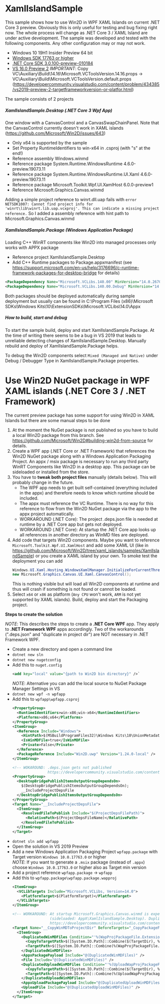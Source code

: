 # XamlIslandSample

This sample shows how to use Win2D in WPF XAML Islands on current .NET Core 3 preview. Obviously this is only useful for testing and bug fixing right now. The whole process will change as .NET Core 3 / XAML Island are under active development.
The sample was developed and tested with the following components. Any other configuration may or may not work.

- Windows 10 19H1 Insider Preview 64 bit
- [Windows SDK 17763 or higher](https://go.microsoft.com/fwlink/?prd=11966&pver=1.0&plcid=0x409&clcid=0x409&ar=Flight&sar=Sdsurl&o1=17763)
- [.NET Core SDK 3.0.100-preview-010184](https://dotnet.microsoft.com/download/thank-you/dotnet-sdk-3.0.100-preview2-windows-x64-installer)
- [VS 16.0 Preview 2](https://visualstudio.microsoft.com/thank-you-downloading-visual-studio/?sku=enterprise&ch=pre&rel=16)
	*IMPORTANT*: Copy VC\Auxiliary\Build\14.16\Microsoft.VCToolsVersion.14.16.props -> VC\Auxiliary\Build\Microsoft.VCToolsVersion.default.props (https://developercommunity.visualstudio.com/content/problem/434385/vs2019-preview-2-targetframeworkversion-or-platfor.html) 

The sample consists of 2 projects

##### XamlIslandSample.Desktop (.NET Core 3 Wpf App)
One window with a CanvasControl and a CanvasSwapChainPanel. Note that the CanvasControl currently doesn't work in XAML islands (https://github.com/Microsoft/Win2D/issues/643)

- Only x64 is supported by the sample
- Set Property RuntimeIdentifiers to win-x64 in .csproj (with "s" at the end!)
- Reference assembly Windows.winmd
- Reference package System.Runtime.WindowsRuntime 4.6.0-preview.19073.11
- Reference package System.Runtime.WindowsRuntime.UI.Xaml 4.6.0-preview.19073.11
- Reference package Microsoft.Toolkit.Wpf.UI.XamlHost 6.0.0-preview1
- Reference Microsoft.Graphics.Canvas.winmd

Adding a simple project reference to winrt.dll.uap fails with `error NETSDK1007: Cannot find project info for 'winrt\lib\winrt.lib.uap.vcxproj'. This can indicate a missing project reference.` So I added a assembly reference with hint path to Microsoft.Graphics.Canvas.winmd

##### XamlIslandSample.Package (Windows Application Package)
Loading C++ WinRT components like Win2D into managed processes only works with APPX package
- Reference project XamlIslandSample.Desktop
- Add C++ Runtime packages to Package.appxmanifest (see https://support.microsoft.com/en-us/help/3176696/c-runtime-framework-packages-for-desktop-bridge for details)

```xml
<PackageDependency Name="Microsoft.VCLibs.140.00" MinVersion="14.0.26706.0" Publisher="CN=Microsoft Corporation, O=Microsoft Corporation, L=Redmond, S=Washington, C=US" />
<PackageDependency Name="Microsoft.VCLibs.140.00.Debug" MinVersion="14.0.27305.0" Publisher="CN=Microsoft Corporation, O=Microsoft Corporation, L=Redmond, S=Washington, C=US" />
```
Both packages should be deployed automatically during sample deployment but usually can be found in C:\Program Files (x86)\Microsoft SDKs\Windows Kits\10\ExtensionSDKs\Microsoft.VCLibs\14.0\Appx

##### How to build, start and debug

To start the sample build, deploy and start XamlIslandSample.Package. At the time of writing there seems to be a bug in VS 2019 that leads to unreliable detecting changes of XamlIslandSample.Desktop. Manually rebuild and deploy of XamlIslandSample.Package helps.

To debug the Win2D components select `Mixed (Managed and Native)` under Debug / Debugger Type in XamlIslandSample.Package properties.

# Use Win2D NuGet package in WPF XAML islands (.NET Core 3 / .NET Framework)

The current preview package has some support for using Win2D in XAML Islands but there are some manual steps to be done
1. At the moment the NuGet package is not published so you have to build a local Win2D package from this branch. See https://github.com/Microsoft/Win2D#building-win2d-from-source for details.
2. Create a WPF app (.NET Core or .NET Framework) that references the Win2D NuGet package along with a Windows Application Packaging Project. An appx / msix package is necessary to run any third party WinRT Components like Win2D in a desktop app. This package can be sideloaded or installed from the store.
3. You have to **tweak both project files** manually (details below). This will probably change in the future.
   - The WPF app needs to get built self-contained (everything included in the appx) and therefore needs to know which runtime should be included.
   - The appx must reference the VC Runtime. There is no way for this reference to flow from the Win2D NuGet package via the app to the appx project automatically.
   - WORKAROUND (.NET Core): The project .deps.json file is needed at runtime by a .NET Core app but gets not deployed.
   - WORKAROUND (.NET Core): At startup the .NET Core app looks up all references in another directory as WinMD files are deployed.
4. Add code that targets Win2D components. Maybe you want to reference `Microsoft.Toolkit.Wpf.UI.XamlHost` and add some XAML UI (like in https://github.com/Microsoft/Win2D/tree/xaml_islands/samples/XamlIslandSample) or you create a XAML island by your own. To smoke test the deployment you can add
    ```csharp
    Windows.UI.Xaml.Hosting.WindowsXamlManager.InitializeForCurrentThread();
    new Microsoft.Graphics.Canvas.UI.Xaml.CanvasControl();
    ```
    This is nothing visible but will load all Win2D components at runtime and thus will crash if something is not found or cannot be loaded.
5. Select `x64` or `x86` as platform (`Any CPU` won't work, `ARM` is not yet supported by XAML islands). Build, deploy and start the Packaging project.

**Steps to create the solution**

*NOTE*: This describes the steps to create a **.NET Core WPF** app. They apply to **.NET Framework WPF** apps accordingly. Two of the workarounds (".deps.json" and "duplicate in project dir") are NOT necessary in .NET Framework WPF.
- Create a new directory and open a command line
- `dotnet new sln`
- `dotnet new nugetconfig`
- Add this to `nuget.config`
    ```xml
    <add key="local" value="{path to Win2D bin directory}" />`
    ```
    *NOTE*: Alternative you can add the local source to NuGet Package Manager Settings in VS
- `dotnet new wpf -n wpfapp`
- Add this to `wpfapp\wpfapp.csproj`
  ```xml
  <PropertyGroup>
    <RuntimeIdentifiers>win-x86;win-x64</RuntimeIdentifiers>
    <Platforms>x86;x64</Platforms>
  </PropertyGroup>
  <ItemGroup>
    <Reference Include="Windows">
      <HintPath>$(MSBuildProgramFiles32)\Windows Kits\10\UnionMetadata\10.0.17763.0\Windows.winmd</HintPath>
      <IsWinMDFile>true</IsWinMDFile>
      <Private>False</Private>
    </Reference>
    <PackageReference Include="Win2D.uwp" Version="1.24.0-local" />
  </ItemGroup>

  <!-- WOKAROUND: .deps.json gets not published 
                  https://developercommunity.visualstudio.com/content/problem/462646/referencing-native-winrt-component-in-net-core-wpf.html -->
  <PropertyGroup>
    <DesktopBridgePublishItemsOutputGroupDependsOn>
      $(DesktopBridgePublishItemsOutputGroupDependsOn);
      __IncludeProjectDepsFile
    </DesktopBridgePublishItemsOutputGroupDependsOn>
  </PropertyGroup>
  <Target Name="__IncludeProjectDepsFile">
    <ItemGroup>
      <ResolvedFileToPublish Include="$(ProjectDepsFilePath)">
        <RelativePath>$(ProjectDepsFileName)</RelativePath>
      </ResolvedFileToPublish>
    </ItemGroup>
  </Target>
	```
- `dotnet sln add wpfapp`
- Open the solution in VS 2019 Preview
- Add a new Windows Application Packaging Project `wpfapp.package` with Target version `Windows 10.0.17763.0` or higher  
  *NOTE*: If you want to generate a `.msix` package (instead of `.appx`) choose `Windows 10.0.17763.0` or higher also as Target min version
- Add a project reference `wpfapp.package` -> `wpfapp`
- Add this to `wpfapp.package\wpfapp.package.wapproj`
  ```xml
  <ItemGroup>
    <VCLibTargets Include="Microsoft.VCLibs, Version=14.0">
      <PlatformTarget>$(PlatformTarget)</PlatformTarget>
    </VCLibTargets>
  </ItemGroup>

  <!-- WORKAROUND: At startup Microsoft.Graphics.Canvas.winmd is expected in the same directory as the .exe 
                   (sideloaded: AppX\XamlIslandSample.Desktop). Duplicate the .winmd item 
                   https://developercommunity.visualstudio.com/content/problem/462646/referencing-native-winrt-component-in-net-core-wpf.html -->
  <Target Name="__CopyWinMDToProjectDir" BeforeTargets="_CopyPackageFiles">
    <ItemGroup>
      <DuplicatedWinMDFiles Condition="'%(WapProjPackageFile.Extension)' == '.winmd' and '%(WapProjPackageFile.DependencyKind)' == 'Direct'" Include="%(WapProjPackageFile.Identity)">
        <CopyToTargetPath>$([System.IO.Path]::Combine($(TargetDir), %(WapProjPackageFile.SourceProject), %(WapProjPackageFile.TargetPath)))</CopyToTargetPath>
        <TargetPath>$([System.IO.Path]::Combine(%(WapProjPackageFile.SourceProject), %(WapProjPackageFile.TargetPath)))</TargetPath>
      </DuplicatedWinMDFiles>
      <AppxPackagePayload Include="@(DuplicatedWinMDFiles)" />
      <File Include="@(DuplicatedWinMDFiles)" />
      <DuplicatedUploadWinMDFiles Condition="'%(UploadWapProjPackageFile.Extension)' == '.winmd' and '%(UploadWapProjPackageFile.DependencyKind)' == 'Direct'" Include="%(UploadWapProjPackageFile.Identity)">
        <CopyToTargetPath>$([System.IO.Path]::Combine($(TargetDir), %(UploadWapProjPackageFile.SourceProject), %(UploadWapProjPackageFile.TargetPath)))</CopyToTargetPath>
        <TargetPath>$([System.IO.Path]::Combine(%(UploadWapProjPackageFile.SourceProject), %(UploadWapProjPackageFile.TargetPath)))</TargetPath>
      </DuplicatedUploadWinMDFiles>
      <AppxUploadPackagePayload Include="@(DuplicatedUploadWinMDFiles)" />
      <UploadFile Include="@(DuplicatedUploadWinMDFiles)" />
    </ItemGroup>
  </Target>
  ```


